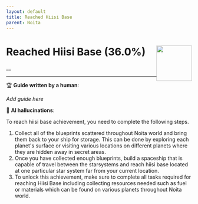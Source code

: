```yaml
---
layout: default
title: Reached Hiisi Base
parent: Noita
---
```


# Reached Hiisi Base (36.0%) <img style="float: right;" src="https://cdn.cloudflare.steamstatic.com/steamcommunity/public/images/apps/881100/c219c3651fcf6dd48c3db6fbbbbd18a39c397697.jpg" width="96" height="96">

__

***

:trophy: **Guide written by a human**:

_Add guide here_

:robot: **AI hallucinations**:

To reach hiisi base achievement, you need to complete the following steps. 
1) Collect all of the blueprints scattered throughout Noita world and bring them back to your ship for storage. This can be done by exploring each planet's surface or visiting various locations on different planets where they are hidden away in secret areas.
2) Once you have collected enough blueprints, build a spaceship that is capable of travel between the starsystems and reach hiisi base located at one particular star system far from your current location. 
3) To unlock this achievement, make sure to complete all tasks required for reaching Hiisi Base including collecting resources needed such as fuel or materials which can be found on various planets throughout Noita world.

